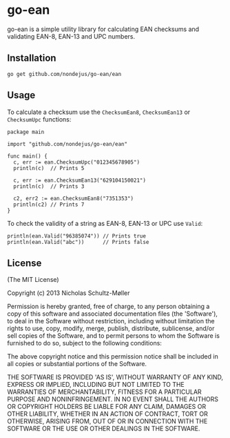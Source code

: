 go-ean
======

go-ean is a simple utility library for calculating EAN checksums and validating EAN-8, EAN-13 and UPC numbers.

## Installation

    go get github.com/nondejus/go-ean/ean

## Usage

To calculate a checksum use the `ChecksumEan8`, `ChecksumEan13` or `ChecksumUpc` functions:

    package main

    import "github.com/nondejus/go-ean/ean"

    func main() {
      c, err := ean.ChecksumUpc("012345678905")
      println(c)  // Prints 5

      c, err := ean.ChecksumEan13("629104150021")
      println(c)  // Prints 3

      c2, err2 := ean.ChecksumEan8("7351353")
      println(c2) // Prints 7
    }

To check the validity of a string as EAN-8, EAN-13 or UPC use `Valid`:

    println(ean.Valid("96385074")) // Prints true
    println(ean.Valid("abc"))      // Prints false

## License

(The MIT License)

Copyright (c) 2013 Nicholas Schultz-Møller

Permission is hereby granted, free of charge, to any person obtaining
a copy of this software and associated documentation files (the
'Software'), to deal in the Software without restriction, including
without limitation the rights to use, copy, modify, merge, publish,
distribute, sublicense, and/or sell copies of the Software, and to
permit persons to whom the Software is furnished to do so, subject to
the following conditions:

The above copyright notice and this permission notice shall be
included in all copies or substantial portions of the Software.

THE SOFTWARE IS PROVIDED 'AS IS', WITHOUT WARRANTY OF ANY KIND,
EXPRESS OR IMPLIED, INCLUDING BUT NOT LIMITED TO THE WARRANTIES OF
MERCHANTABILITY, FITNESS FOR A PARTICULAR PURPOSE AND NONINFRINGEMENT.
IN NO EVENT SHALL THE AUTHORS OR COPYRIGHT HOLDERS BE LIABLE FOR ANY
CLAIM, DAMAGES OR OTHER LIABILITY, WHETHER IN AN ACTION OF CONTRACT,
TORT OR OTHERWISE, ARISING FROM, OUT OF OR IN CONNECTION WITH THE
SOFTWARE OR THE USE OR OTHER DEALINGS IN THE SOFTWARE.
